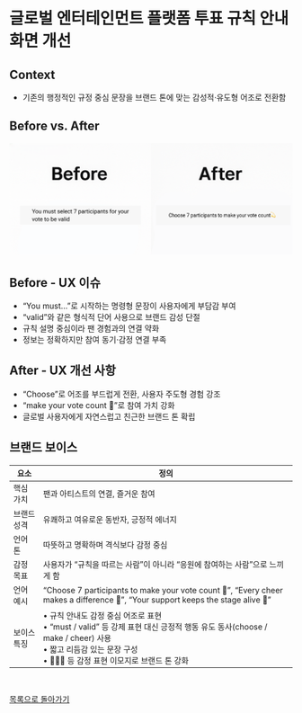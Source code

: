 # 글로벌 엔터테인먼트 플랫폼 투표 규칙 안내 화면 개선

## Context
- 기존의 행정적인 규정 중심 문장을 브랜드 톤에 맞는 감성적·유도형 어조로 전환함  

## Before vs. After
![](../../assets/vote-description.png)

## Before - UX 이슈
- “You must…”로 시작하는 명령형 문장이 사용자에게 부담감 부여  
- “valid”와 같은 형식적 단어 사용으로 브랜드 감성 단절  
- 규칙 설명 중심이라 팬 경험과의 연결 약화  
- 정보는 정확하지만 참여 동기·감정 연결 부족

## After - UX 개선 사항
- “Choose”로 어조를 부드럽게 전환, 사용자 주도형 경험 강조
- “make your vote count 💫”로 참여 가치 강화  
- 글로벌 사용자에게 자연스럽고 친근한 브랜드 톤 확립

## 브랜드 보이스

| 요소 | 정의 |
|------|------|
| 핵심 가치| 팬과 아티스트의 연결, 즐거운 참여 |
| 브랜드 성격 | 유쾌하고 여유로운 동반자, 긍정적 에너지 |
| 언어 톤 | 따뜻하고 명확하며 격식보다 감정 중심 |
| 감정 목표 | 사용자가 “규칙을 따르는 사람”이 아니라 “응원에 참여하는 사람”으로 느끼게 함 |
| 언어 예시 | “Choose 7 participants to make your vote count 💫”, “Every cheer makes a difference 🌟”, “Your support keeps the stage alive 🎤” |
| 보이스 특징 | • 규칙 안내도 감정 중심 어조로 표현<br>• “must / valid” 등 강제 표현 대신 긍정적 행동 유도 동사(choose / make / cheer) 사용<br>• 짧고 리듬감 있는 문장 구성<br>• 💫✨🎤 등 감정 표현 이모지로 브랜드 톤 강화 |

<br>

[목록으로 돌아가기](./index.md)
